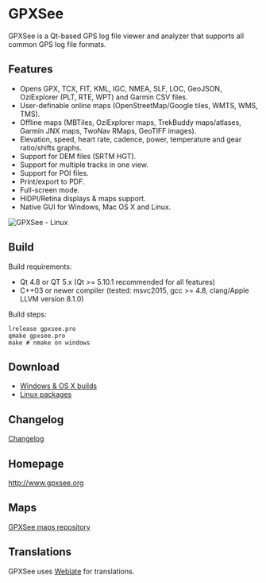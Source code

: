# GPXSee
GPXSee is a Qt-based GPS log file viewer and analyzer that supports all common GPS log file formats.

## Features
* Opens GPX, TCX, FIT, KML, IGC, NMEA, SLF, LOC, GeoJSON, OziExplorer (PLT, RTE, WPT) and Garmin CSV files.
* User-definable online maps (OpenStreetMap/Google tiles, WMTS, WMS, TMS).
* Offline maps (MBTiles, OziExplorer maps, TrekBuddy maps/atlases, Garmin JNX maps, TwoNav RMaps, GeoTIFF images).
* Elevation, speed, heart rate, cadence, power, temperature and gear ratio/shifts graphs.
* Support for DEM files (SRTM HGT).
* Support for multiple tracks in one view.
* Support for POI files.
* Print/export to PDF.
* Full-screen mode.
* HiDPI/Retina displays & maps support.
* Native GUI for Windows, Mac OS X and Linux.

![GPXSee - Linux](https://a.fsdn.com/con/app/proj/gpxsee/screenshots/linux2.png)

## Build
Build requirements:
* Qt 4.8 or QT 5.x (Qt >= 5.10.1 recommended for all features)
* C++03 or newer compiler (tested: msvc2015, gcc >= 4.8, clang/Apple LLVM version 8.1.0)

Build steps:
```shell
lrelease gpxsee.pro
qmake gpxsee.pro
make # nmake on windows
```

## Download
* [Windows & OS X builds](http://sourceforge.net/projects/gpxsee)
* [Linux packages](http://software.opensuse.org/download.html?project=home%3Atumic%3AGPXSee&package=gpxsee)

## Changelog
[Changelog](https://build.opensuse.org/package/view_file/home:tumic:GPXSee/gpxsee/gpxsee.changes)

## Homepage
http://www.gpxsee.org

## Maps
[GPXSee maps repository](https://github.com/tumic0/GPXSee-maps)

## Translations
GPXSee uses [Weblate](https://hosted.weblate.org/projects/gpxsee/translations/) for translations.
